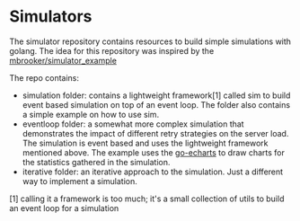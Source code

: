 # Simulators
The simulator repository contains resources to build simple simulations with golang. The 
idea for this repository was inspired by the [mbrooker/simulator_example](https://github.com/mbrooker/simulator_example)

The repo contains:  
- simulation folder: contains a lightweight framework[1] called sim to build event based 
  simulation on top of an event loop. The folder also contains a simple example on how to 
  use sim.
- eventloop folder: a somewhat more complex simulation that demonstrates the impact of 
  different retry strategies on the server load. The simulation is event based and uses 
  the lightweight framework mentioned above. The example uses the [go-echarts](https://github.com/go-echarts/go-echarts) to draw 
  charts for the statistics gathered in the simulation.
- iterative folder: an iterative approach to the simulation. Just a different way to 
  implement a simulation.   
  
[1] calling it a framework is too much; it's a small collection of utils to build an event
    loop for a simulation

